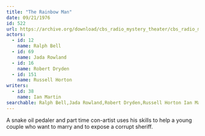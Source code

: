 ```yaml
---
title: "The Rainbow Man"
date: 09/21/1976
id: 522
url: https://archive.org/download/cbs_radio_mystery_theater/cbs_radio_mystery_theater-0501-0550.zip/cbs_radio_mystery_theater-0501-0550%2Fcbsrmt_0522_the_rainbow_man.mp3
actors:  
  - id: 12
    name: Ralph Bell  
  - id: 69
    name: Jada Rowland  
  - id: 16
    name: Robert Dryden  
  - id: 151
    name: Russell Horton
writers:  
  - id: 38
    name: Ian Martin
searchable: Ralph Bell,Jada Rowland,Robert Dryden,Russell Horton Ian Martin
---
```

A snake oil pedaler and part time con-artist uses his skills to help a young couple who want to marry and to expose a corrupt sheriff.